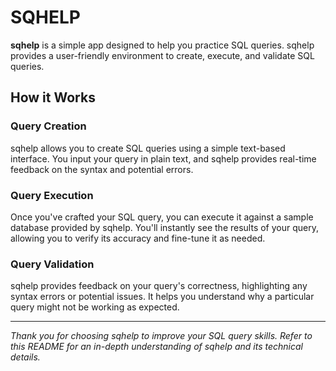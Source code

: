 # SQHELP

**sqhelp** is a simple app designed to help you practice SQL queries. sqhelp provides a user-friendly environment to create, execute, and validate SQL queries.

## How it Works

### Query Creation

sqhelp allows you to create SQL queries using a simple text-based interface. You input your query in plain text, and sqhelp provides real-time feedback on the syntax and potential errors.

### Query Execution

Once you've crafted your SQL query, you can execute it against a sample database provided by sqhelp. You'll instantly see the results of your query, allowing you to verify its accuracy and fine-tune it as needed.

### Query Validation

sqhelp provides feedback on your query's correctness, highlighting any syntax errors or potential issues. It helps you understand why a particular query might not be working as expected.

---

*Thank you for choosing sqhelp to improve your SQL query skills. Refer to this README for an in-depth understanding of sqhelp and its technical details.*
